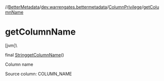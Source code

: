 //[BetterMetadata](../../../index.md)/[dev.warrengates.bettermetadata](../index.md)/[ColumnPrivilege](index.md)/[getColumnName](get-column-name.md)

# getColumnName

[jvm]\

final [String](https://docs.oracle.com/javase/8/docs/api/java/lang/String.html)[getColumnName](get-column-name.md)()

Column name

Source column: COLUMN_NAME
